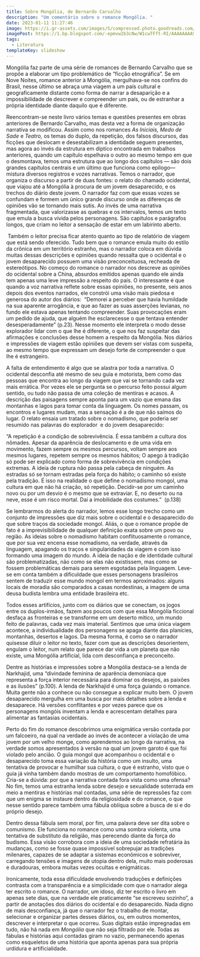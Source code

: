 ```yaml
---
title: Sobre Mongólia, de Bernardo Carvalho
description: "Um comentário sobre o romance Mongólia. "
date: 2023-01-11 11:27:46
image: https://i.gr-assets.com/images/S/compressed.photo.goodreads.com/books/1294828413l/10197648.jpg
imagePost: https://1.bp.blogspot.com/-epmvw2b3cNw/W1cwTFft-RI/AAAAAAAASEk/PTTkKZR6OPYg6XsLPolFpqXUUVQvYe_igCLcBGAs/s1600/Mong%25C3%25B3lia.jpg
tags:
  - Literatura
templateKey: slideshow
---
```

Mongólia faz parte de uma série de romances de Bernardo Carvalho que se propõe a elaborar um tipo problemático de “ficção etnográfica”. Se em Nove Noites, romance anterior à Mongólia, mergulhava-se nos confins do Brasil, nesse último se abraça uma viagem a um país cultural e geograficamente distante como forma de narrar a desaparição e a impossibilidade de descrever e compreender um país, ou de estranhar a própria identidade diante daquilo que é diferente.

Reencontram-se neste livro vários temas e questões presentes em obras anteriores de Bernardo Carvalho, mas desta vez a forma de organização narrativa se modificou. Assim como nos romances *As Iniciais, Medo de Sade* e *Teatro,* os temas do duplo, da repetição, dos falsos discursos, das ficções que deslocam e desestabilizam a identidade seguem presentes, mas agora ao invés da estrutura em díptico encontrada em trabalhos anteriores, quando um capítulo espelhava o outro ao mesmo tempo em que o desmontava, temos uma estrutura que ao longo dos capítulos — são dois grandes capítulos centrais e um último que funciona como epílogo— mistura diversos registros e vozes narrativas. Temos o narrador, que organiza o discurso a partir de duas fontes: o relato do chamado ocidental, que viajou até a Mongólia à procura de um jovem desaparecido, e os trechos do diário deste jovem. O narrador faz com que essas vozes se confundam e formem um único grande discurso onde as diferenças de opiniões vão se tornando mais sutis. Ao invés de uma narrativa fragmentada, que valorizasse as quebras e os intervalos, temos um texto que emula a busca vivida pelos personagens. São capítulos e parágrafos longos, que criam no leitor a sensação de estar em um labirinto aberto.

 Também o leitor precisa ficar atento quanto ao tipo de relatório de viagem que está sendo oferecido. Tudo bem que o romance emula muito do estilo da crônica em um território estranho, mas o narrador coloca em dúvida muitas dessas descrições e opiniões quando ressalta que o ocidental e o jovem desaparecido possuem uma visão preconceituosa, recheada de estereótipos. No começo do romance o narrador nos descreve as opiniões do ocidental sobre a China, absurdos emitidos apenas quando ele ainda tem apenas uma leve impressão a respeito do país. O interessante é que quando a voz narrativa reflete sobre essas opiniões, no presente, seis anos depois dos eventos narrados, ele constrói uma visão mais piedosa e generosa do autor dos diários:  “Demorei a perceber que havia humildade na sua aparente arrogância, e que ao fazer as suas asserções levianas, no fundo ele estava apenas tentando compreender. Suas provocações eram um pedido de ajuda, que alguém lhe esclarecesse o que tentava entender desesperadamente” (p.23). Nesse momento ele interpreta o modo desse explorador lidar com o que lhe é diferente, o que nos faz suspeitar das afirmações e conclusões desse homem a respeito da Mongólia. Nos diários e impressões de viagem estão opiniões que devem ser vistas com suspeita, ao mesmo tempo que expressam um desejo forte de compreender o que lhe é estrangeiro.

A falta de entendimento é algo que se alastra por toda a narrativa. O ocidental desconfia até mesmo de seu guia e motorista, bem como das pessoas que encontra ao longo da viagem que vai se tornando cada vez mais errática. Por vezes ele se pergunta se o percurso feito possui algum sentido, ou tudo não passa de uma coleção de mentiras e acasos. A descrição das paisagens sempre aponta para um vazio que emana das montanhas e lagos para tomar conta da linguagem. Os nomes passam, os encontros e lugares mudam, mas a sensação é a de que não saímos do lugar. O relato ensaia um tratado sobre o nomadismo, que poderia ser resumido nas palavras do explorador  e do jovem desaparecido:

“A repetição é a condição de sobrevivência. É essa também a cultura dos nômades. Apesar da aparência de deslocamento e de uma vida em movimento, fazem sempre os mesmos percursos, voltam sempre aos mesmos lugares, repetem sempre os mesmos hábitos; O apego à tradição só pode ser explicado como forma de sobrevivência em condições extremas. A ideia de ruptura não passa pela cabeça de ninguém. As estradas só se tornam estradas pela força do hábito; o caminho só existe pela tradição. É isso na realidade o que define o nomadismo mongol, uma cultura em que não há criação, só repetição. Decidir-se por um caminho novo ou por um desvio é o mesmo que se extraviar. E, no deserto ou na neve, esse é um risco mortal. Daí a imobilidade dos costumes.”  (p.138)

Se lembrarmos do alerta do narrador, lemos esse longo trecho como um conjunto de impressões que diz mais sobre o ocidental e o desaparecido do que sobre traços da sociedade mongol. Aliás, o que o romance propõe de fato é a imprevisibilidade de qualquer definição exata sobre um povo ou região. As ideias sobre o nomadismo habitam conflituosamente o romance, que por sua vez encena esse nomadismo, na verdade, através da linguagem, apagando os traços e singularidades da viagem e com isso formando uma imagem do mundo. A ideia de nação e de identidade cultural são problematizadas, não como se elas não existissem, mas como se fossem problemáticas demais para serem esgotadas pela linguagem. Leve-se em conta também a dificuldade que esses personagens brasileiros sentem de traduzir esse mundo mongol em termos aproximados: alguns locais de moradia são comparados a casas nordestinas, a imagem de uma deusa budista lembra uma entidade brasileira etc.

Todos esses artifícios, junto com os diários que se conectam, os jogos entre os duplos-irmãos, fazem aos poucos com que essa Mongólia ficcional desfaça as fronteiras e se transforme em um deserto mítico, um mundo feito de palavras, cada vez mais imaterial. Sentimos que uma única viagem acontece, a individualidade dos personagens se apaga diante das planícies, montanhas, desertos e lagos. Da mesma forma, é como se o narrador quisesse diluir o leitor no texto, fazer com que as descrições desorientem, engulam o leitor, num relato que parece dar vida a um planeta que não existe, uma Mongólia artificial, lida com desconfiança e preconceito. 

Dentre as histórias e impressões sobre a Mongólia destaca-se a lenda de Narkhajid, uma “divindade feminina de aparência demoníaca que representa a força interior necessária para dominar os desejos, as paixões e as ilusões” (p.100). A lenda de Narkhajid é uma força guiando o romance. Muita gente não a conhece ou não consegue a explicar muito bem. O jovem desaparecido mergulha em uma busca por mais detalhes sobre a lenda e desaparece. Há versões conflitantes e por vezes parece que os personagens mongóis inventam a lenda e acrescentam detalhes para alimentar as fantasias ocidentais. 

Perto do fim do romance descobrimos uma enigmática versão contada por um falcoeiro, na qual na verdade ao invés de acontecer a violação de uma jovem por um velho monge, como aprendemos ao longo da narrativa, na verdade somos apresentados à versão na qual um jovem garoto é que foi violado pelo ancião. O guia mongol que acompanhou o ocidental e o desaparecido toma essa variação da história como um insulto, uma tentativa de provocar e humilhar sua cultura, o que é estranho, visto que o guia já vinha também dando mostras de um comportamento homofóbico. Cria-se a dúvida: por que a narrativa contada fora vista como uma ofensa? No fim, temos uma estranha lenda sobre desejo e sexualidade soterrada em meio a mentiras e histórias mal contadas, uma série de repressões faz com que um enigma se instaure dentro da religiosidade e do romance, o que nesse sentido parece também uma fábula oblíqua sobre a busca de si e do próprio desejo.

Dentro dessa fábula sem moral, por fim, uma palavra deve ser dita sobre o comunismo. Ele funciona no romance como uma sombra violenta, uma tentativa de substituto da religião, mas perecendo diante da força do budismo. Essa visão corrobora com a ideia de uma sociedade refratária às mudanças, como se fosse quase impossível sobrepujar as tradições milenares, capazes de se adaptar a sistemas econômicos e sobreviver, carregando tensões e imagens de utopia dentro dela, muito mais poderosas e duradouras, embora muitas vezes ocultas e enigmáticas.

Ironicamente, toda essa dificuldade envolvendo traduções e definições contrasta com a transparência e a simplicidade com que o narrador alega ter escrito o romance. O narrador, um idoso, diz ter escrito o livro em apenas sete dias, que na verdade ele praticamente “se escreveu sozinho”, a partir de anotações dos diários do ocidental e do desaparecido. Nada digno de mais desconfiança, já que o narrador fez o trabalho de montar, selecionar e organizar partes desses diários, ou, em outros momentos, descrever e interpretar o que ocorreu. Suas digitais estão impregnadas em tudo, não há nada em *Mongólia* que não seja filtrado por ele. Todas as fábulas e histórias aqui contadas giram no vazio, permanecendo apenas como esqueletos de uma história que aponta apenas para sua própria urdidura e artificialidade.